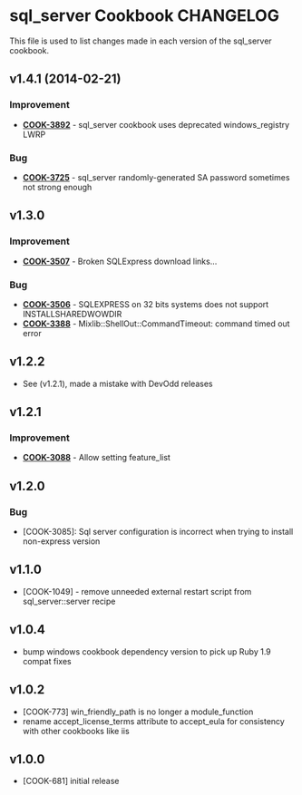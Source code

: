 sql_server Cookbook CHANGELOG
=============================
This file is used to list changes made in each version of the sql_server cookbook.


v1.4.1 (2014-02-21)
-------------------
### Improvement
- **[COOK-3892](https://tickets.opscode.com/browse/COOK-3892)** - sql_server cookbook uses deprecated windows_registry LWRP

### Bug
- **[COOK-3725](https://tickets.opscode.com/browse/COOK-3725)** - sql_server randomly-generated SA password sometimes not strong enough


v1.3.0
------
### Improvement
- **[COOK-3507](https://tickets.opscode.com/browse/COOK-3507)** - Broken SQLExpress download links...

### Bug
- **[COOK-3506](https://tickets.opscode.com/browse/COOK-3506)** - SQLEXPRESS on 32 bits systems does not support INSTALLSHAREDWOWDIR
- **[COOK-3388](https://tickets.opscode.com/browse/COOK-3388)** - Mixlib::ShellOut::CommandTimeout: command timed out error


v1.2.2
------
- See (v1.2.1), made a mistake with DevOdd releases

v1.2.1
------
### Improvement
- **[COOK-3088](https://tickets.opscode.com/browse/COOK-3088)** - Allow setting feature_list

v1.2.0
------
### Bug
- [COOK-3085]: Sql server configuration is incorrect when trying to install non-express version

v1.1.0
------
- [COOK-1049] - remove unneeded external restart script from sql_server::server recipe

v1.0.4
------
- bump windows cookbook dependency version to pick up Ruby 1.9 compat fixes

v1.0.2
------
- [COOK-773] win_friendly_path is no longer a module_function
- rename accept_license_terms attribute to accept_eula for consistency with other cookbooks like iis

v1.0.0
------
- [COOK-681] initial release
